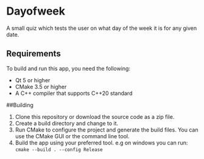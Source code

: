 # Dayofweek

A small quiz which tests the user on what day of the week it is for any given date. 

## Requirements

To build and run this app, you need the following:

- Qt 5 or higher
- CMake 3.5 or higher
- A C++ compiler that supports C++20 standard

##Building

1. Clone this repository or download the source code as a zip file.
2. Create a build directory and change to it.
3. Run CMake to configure the project and generate the build files. You can use the CMake GUI or the command line tool.
4. Build the app using your preferred tool. e.g on windows you can run:
   ```cmake --build . --config Release ```



